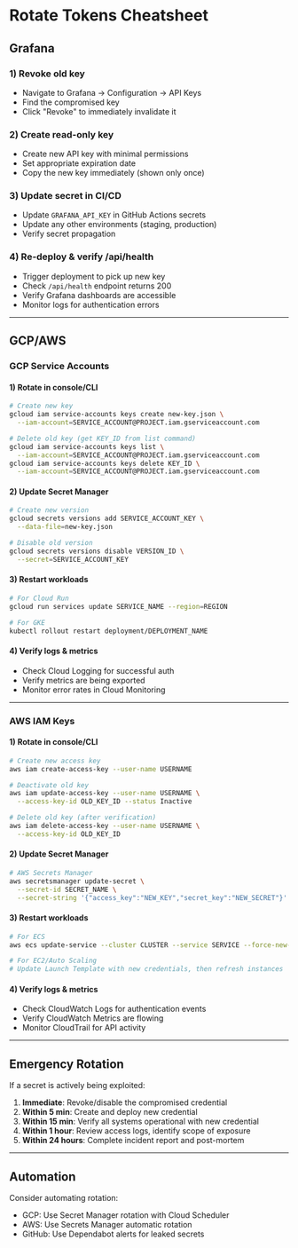 # Rotate Tokens Cheatsheet

## Grafana

### 1) Revoke old key
- Navigate to Grafana → Configuration → API Keys
- Find the compromised key
- Click "Revoke" to immediately invalidate it

### 2) Create read-only key
- Create new API key with minimal permissions
- Set appropriate expiration date
- Copy the new key immediately (shown only once)

### 3) Update secret in CI/CD
- Update `GRAFANA_API_KEY` in GitHub Actions secrets
- Update any other environments (staging, production)
- Verify secret propagation

### 4) Re-deploy & verify /api/health
- Trigger deployment to pick up new key
- Check `/api/health` endpoint returns 200
- Verify Grafana dashboards are accessible
- Monitor logs for authentication errors

---

## GCP/AWS

### GCP Service Accounts

#### 1) Rotate in console/CLI
```bash
# Create new key
gcloud iam service-accounts keys create new-key.json \
  --iam-account=SERVICE_ACCOUNT@PROJECT.iam.gserviceaccount.com

# Delete old key (get KEY_ID from list command)
gcloud iam service-accounts keys list \
  --iam-account=SERVICE_ACCOUNT@PROJECT.iam.gserviceaccount.com
gcloud iam service-accounts keys delete KEY_ID \
  --iam-account=SERVICE_ACCOUNT@PROJECT.iam.gserviceaccount.com
```

#### 2) Update Secret Manager
```bash
# Create new version
gcloud secrets versions add SERVICE_ACCOUNT_KEY \
  --data-file=new-key.json

# Disable old version
gcloud secrets versions disable VERSION_ID \
  --secret=SERVICE_ACCOUNT_KEY
```

#### 3) Restart workloads
```bash
# For Cloud Run
gcloud run services update SERVICE_NAME --region=REGION

# For GKE
kubectl rollout restart deployment/DEPLOYMENT_NAME
```

#### 4) Verify logs & metrics
- Check Cloud Logging for successful auth
- Verify metrics are being exported
- Monitor error rates in Cloud Monitoring

---

### AWS IAM Keys

#### 1) Rotate in console/CLI
```bash
# Create new access key
aws iam create-access-key --user-name USERNAME

# Deactivate old key
aws iam update-access-key --user-name USERNAME \
  --access-key-id OLD_KEY_ID --status Inactive

# Delete old key (after verification)
aws iam delete-access-key --user-name USERNAME \
  --access-key-id OLD_KEY_ID
```

#### 2) Update Secret Manager
```bash
# AWS Secrets Manager
aws secretsmanager update-secret \
  --secret-id SECRET_NAME \
  --secret-string '{"access_key":"NEW_KEY","secret_key":"NEW_SECRET"}'
```

#### 3) Restart workloads
```bash
# For ECS
aws ecs update-service --cluster CLUSTER --service SERVICE --force-new-deployment

# For EC2/Auto Scaling
# Update Launch Template with new credentials, then refresh instances
```

#### 4) Verify logs & metrics
- Check CloudWatch Logs for authentication events
- Verify CloudWatch Metrics are flowing
- Monitor CloudTrail for API activity

---

## Emergency Rotation

If a secret is actively being exploited:

1. **Immediate**: Revoke/disable the compromised credential
2. **Within 5 min**: Create and deploy new credential
3. **Within 15 min**: Verify all systems operational with new credential
4. **Within 1 hour**: Review access logs, identify scope of exposure
5. **Within 24 hours**: Complete incident report and post-mortem

---

## Automation

Consider automating rotation:
- GCP: Use Secret Manager rotation with Cloud Scheduler
- AWS: Use Secrets Manager automatic rotation
- GitHub: Use Dependabot alerts for leaked secrets
